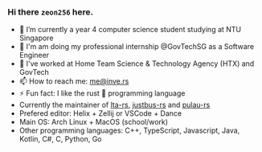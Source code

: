 ### Hi there `zeon256` here.

[]()
- 🔭 I’m currently a year 4 computer science student studying at NTU Singapore
- 🏫 I'm am doing my professional internship @GovTechSG as a Software Engineer
- 💼 I've worked at Home Team Science & Technology Agency (HTX) and GovTech
- 📫 How to reach me: me@inve.rs
- ⚡ Fun fact: I like the rust 🦀 programming language
- Currently the maintainer of [lta-rs](https://github.com/lta-rs/lta-rs), [justbus-rs](https://github.com/zeon256/justbus-rs) and [pulau-rs](https://github.com/zeon256/pulau-rs)
- Prefered editor: Helix + Zellij or VSCode + Dance
- Main OS: Arch Linux + MacOS (school/work)
- Other programming languages: C++, TypeScript, Javascript, Java, Kotlin, C#, C, Python, Go

